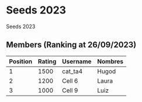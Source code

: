 # Seeds  2023
Seeds 2023
## Members (Ranking at 26/09/2023)
| Position | Rating | Username  | Nombres   |
|----------|--------|-----------|-----------|
| 1        | 1500   | cat_ta4   | Hugod     |
| 2        | 1200   | Cell 6    | Laura     |
| 3        | 1000   | Cell 9    | Luiz      |
